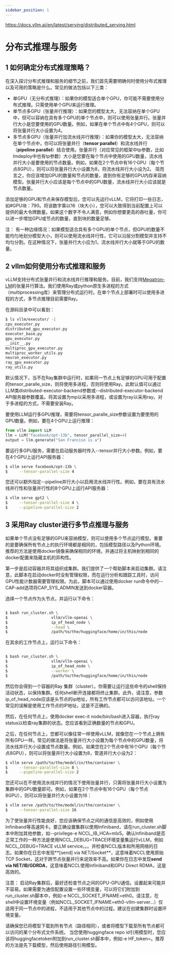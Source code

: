 ```yaml
---
sidebar_position: 1
---
```



https://docs.vllm.ai/en/latest/serving/distributed_serving.html

# 分布式推理与服务

## 1 如何确定分布式推理策略？

在深入探讨分布式推理和服务的细节之前，我们首先需要明确何时使用分布式推理以及可用的策略是什么。常见的做法包括以下三类：
+ 单GPU（无分布式推理）：如果你的模型适合单个GPU，你可能不需要使用分布式推理。只需使用单个GPU来运行推理。
+ 单节点多GPU（张量并行推理）：如果您的模型太大，无法容纳在单个GPU中，但可以容纳在具有多个GPU的单个节点中，则可以使用张量并行。张量并行大小是您要使用的GPU数量。例如，如果在单个节点中有4个GPU，则可以将张量并行大小设置为4。
+ 多节点多GPU（张量并行加流水线并行推理）：如果你的模型太大，无法容纳在单个节点中，你可以将张量并行（**tensor parallel**）和流水线并行（**pipeline parallel**）结合使用。张量并行（对应常见的框架中tp参数，比如lmdeploy中也有tp参数）大小是您要在每个节点中使用的GPU数量，流水线并行大小是要使用的节点数量。例如，如果在2个节点中有16个GPU（每个节点8GPU），则可以将张量并行大小设置为8，将流水线并行大小设为2。
简而言之，你应该增加GPU的数量和节点的数量，直到你有足够的GPU内存来容纳模型。张量并行大小应该是每个节点中的GPU数量，流水线并行大小应该就是节点数量。

添加足够的GPU和节点来保存模型后，您可以先运行vLLM，它将打印一些日志，如#GPU块：790。将该数字乘以16（块大小），您可以大致得到当前配置上可以提供的最大令牌数量。如果这个数字不令人满意，例如你想要更高的吞吐量，你可以进一步增加GPU或节点的数量，直到块的数量足够。

注：
有一种边缘情况：如果模型适合具有多个GPU的单个节点，但GPU的数量不能均匀地划分模型大小，则可以使用流水线并行性，它可以沿层分割模型并支持不均匀分割。在这种情况下，张量并行大小应为1，流水线并行大小就等于GPU的数量。
## 2 vllm如何使用分布式推理和服务

vLLM支持分布式张量并行和流水线并行推理和服务。目前，我们支持[Megatron-LM](https://arxiv.org/pdf/1909.08053)的张量并行算法。我们使用Ray或python原生多进程的方式（multiprocessing库）来管理分布式运行时。在单个节点上部署时可以使用多进程的方式，多节点推理目前需要Ray。

在源码目录中可以看到：
```bash
$ ls vllm/executor/ -1
cpu_executor.py
distributed_gpu_executor.py
executor_base.py
gpu_executor.py
__init__.py
multiproc_gpu_executor.py
multiproc_worker_utils.py
neuron_executor.py
ray_gpu_executor.py
ray_utils.py
```

默认情况下，当不在Ray集群中运行时，如果同一节点上有足够的GPU可用于配置的tensor_paralle_size，则将使用多进程，否则将使用Ray。此默认值可以通过LLM类distributed-executor-backend参数或--distributed-executor-backend API服务器参数覆盖。将其设置为mp以采用多进程，或设置为ray以采用ray。对于多进程的方式，不需要安装Ray。

要使用LLM运行多GPU推理，需要将tensor_paralle_size参数设置为要使用的GPU数量。例如，要在4个GPU上运行推理：
```python
from vllm import LLM
llm = LLM("facebook/opt-13b", tensor_parallel_size=4)
output = llm.generate("San Franciso is a")
```

要运行多GPU服务，需要在启动服务器时传入--tensor并行大小参数。例如，要在4个GPU上运行API服务器：

```bash
$ vllm serve facebook/opt-13b \
$     --tensor-parallel-size 4
```

您还可以额外指定--pipeline并行大小以启用流水线并行性。例如，要在具有流水线并行性和张量并行性的8个GPU上运行API服务器：

```bash
$ vllm serve gpt2 \
$     --tensor-parallel-size 4 \
$     --pipeline-parallel-size 2
```

## 3 采用Ray cluster进行多节点推理与服务

如果单个节点没有足够的GPU来容纳模型，则可以使用多个节点运行模型。重要的是要确保所有节点上的执行环境都是相同的，包括模型路径以及Python环境。推荐的方法是使用docker镜像来确保相同的环境，并通过将主机映射到相同的docker配置来隐藏主机的异构性。

第一步是启动容器并将其组织成集群。我们提供了一个帮助脚本来启动集群。请注意，此脚本在启动docker时没有管理权限，而在运行分析和跟踪工具时，访问GPU性能计数器需要管理权限。为此，脚本可以通过使用docker run命令中的--CAP-add选项将CAP_SYS_ADMIN发送到docker容器。

选择一个节点作为头节点，并运行以下命令：
```bash

$ bash run_cluster.sh \
$                   vllm/vllm-openai \
$                   ip_of_head_node \
$                   --head \
$                   /path/to/the/huggingface/home/in/this/node
```

在其余的工作节点上，运行以下命令：
```bash

$ bash run_cluster.sh \
$                   vllm/vllm-openai \
$                   ip_of_head_node \
$                   --worker \
$                   /path/to/the/huggingface/home/in/this/node
```

然后你会得到一个容器的Ray 集群（cluster）。你需要让运行这些命令的shell保持活动状态，以保持集群。任何shell断开连接都将终止集群。此外，请注意，参数ip_of_head_node应该是头节点的ip地址，所有工作节点都可以访问该地址。一个常见的误解是使用工作节点的IP地址，这是不正确的。

然后，在任何节点上，使用docker exec-it node/bin/bash进入容器，执行ray status以检查ray集群的状态。您应该看到正确数量的节点和GPU。

之后，在任何节点上，您都可以像往常一样使用vLLM，就像您在一个节点上拥有所有GPU一样。常见的做法是将张量并行大小设置为每个节点中的GPU数量，将流水线并行大小设置成节点数量。例如，如果您在2个节点中有16个GPU（每个节点8GPU），则可以将张量并行大小设置为8，管道并行大小设为2：

```bash
$ vllm serve /path/to/the/model/in/the/container \
$     --tensor-parallel-size 8 \
$     --pipeline-parallel-size 2
```

您还可以在不使用流水线并行的情况下使用张量并行，只需将张量并行大小设置为集群中的GPU数量即可。例如，如果在2个节点中有16个GPU（每个节点8GPU），则可以将张量并行大小设置为16：

```bash
$ vllm serve /path/to/the/model/in/the/container \
$     --tensor-parallel-size 16
```

为了使张量并行性能良好，您应该确保节点之间的通信是高效的，例如使用Infiniband等高速网卡。要正确设置集群以使用Infiniband，请在run_cluster.sh脚本中附加其他参数，如--privilege-e NCCL_IB_HCA=mlx5。确认Infiniband是否正常工作的一种方法是使用NCCL_DEBUG=TRACE环境变量集运行vLLM，例如NCCL_DEBUG=TRACE vLLM service。。。并检查NCCL版本和所用网络的日志。如果你在日志中发现**[send] via NET/Socket**，这意味着NCCL使用原始TCP Socket，这对于跨节点张量并行来说效率不高。如果你在日志中发现**send via NET/IB/GDRDA**，这意味着NCCL使用Infiniband和GPU Direct RDMA，这是高效的。

注意：
启动Ray集群后，最好还检查节点之间的GPU-GPU通信。设置起来可能并不容易。如果需要为通信配置设置一些环境变量，可以将它们附加到run_cluster.sh脚本中，例如-e NCCL_SOCKET_IFNAME=eth0。请注意，在shell中设置环境变量（例如NCCL_SOCKET_IFNAME=eth0-vllm-server…）仅适用于同一节点中的进程，不适用于其他节点中的过程。建议在创建集群时设置环境变量。

请确保您已将模型下载到所有节点（路径相同），或者将模型下载至所有节点都可以访问的某个分布式文件系统。
当您使用huggingface repo id引用模型时，您应该将huggingfacetoken附加到run_cluster.sh脚本中，例如-e HF_token=。推荐的方法是先下载模型，然后使用路径引用模型。
